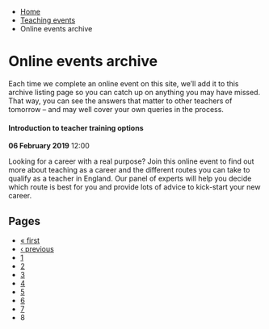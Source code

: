 *   [Home](/)
*   [Teaching events](/teaching-events)
*   Online events archive

Online events archive
=====================

Each time we complete an online event on this site, we’ll add it to this archive listing page so you can catch up on anything you may have missed. That way, you can see the answers that matter to other teachers of tomorrow – and may well cover your own queries in the process.

[](/teaching-events/online-events/introduction-to-teacher-training-options-4)

#### Introduction to teacher training options

**06 February 2019** 12:00

Looking for a career with a real purpose? Join this online event to find out more about teaching as a career and the different routes you can take to qualify as a teacher in England. Our panel of experts will help you decide which route is best for you and provide lots of advice to kick-start your new career.

Pages
-----

*   [« first](/teaching-events/listing-archive "Go to first page")
*   [‹ previous](/teaching-events/listing-archive?page=6 "Go to previous page")
*   [1](/teaching-events/listing-archive "Go to page 1")
*   [2](/teaching-events/listing-archive?page=1 "Go to page 2")
*   [3](/teaching-events/listing-archive?page=2 "Go to page 3")
*   [4](/teaching-events/listing-archive?page=3 "Go to page 4")
*   [5](/teaching-events/listing-archive?page=4 "Go to page 5")
*   [6](/teaching-events/listing-archive?page=5 "Go to page 6")
*   [7](/teaching-events/listing-archive?page=6 "Go to page 7")
*   8